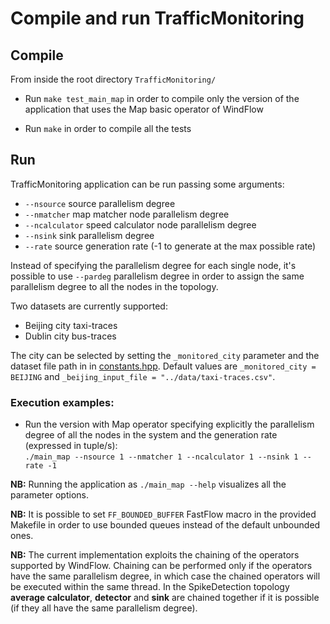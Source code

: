 # Compile and run TrafficMonitoring

## Compile
From inside the root directory `TrafficMonitoring/`

* Run `make test_main_map` in order to compile only the version of the application that uses the Map basic operator of WindFlow
<!--
* Run `make test_main_keyfarm` in order to compile only the version of the application that uses the Keyed Farm window-based operator of WindFlow
-->
* Run `make` in order to compile all the tests

## Run
TrafficMonitoring application can be run passing some arguments:<ul><li>`--nsource` source parallelism degree</li><li>`--nmatcher` map matcher node parallelism degree</li><li>`--ncalculator` speed calculator node parallelism degree</li><li>`--nsink` sink parallelism degree</li><li>`--rate` source generation rate (-1 to generate at the max possible rate)</li></ul> Instead of specifying the parallelism degree for each single node, it's possible to use `--pardeg` parallelism degree in order to assign the same parallelism degree to all the nodes in the topology.

Two datasets are currently supported:
* Beijing city taxi-traces
* Dublin city bus-traces

The city can be selected by setting the `_monitored_city` parameter and the dataset file path in in [constants.hpp](https://github.com/alefais/windflow-applications/blob/master/TrafficMonitoring/includes/util/constants.hpp). Default values are `_monitored_city = BEIJING` and `_beijing_input_file = "../data/taxi-traces.csv"`.

### Execution examples:
* Run the version with Map operator specifying explicitly the parallelism degree of all the nodes in the system and the generation rate (expressed in tuple/s): <br> `./main_map --nsource 1 --nmatcher 1 --ncalculator 1 --nsink 1 --rate -1`
<!--
* Run the version with Keyed Farm operator specifying the same parallelism degree for all the nodes in the system and the generation rate (expressed in tuple/s): <br> `./main_keyfarm --file ~/data/app/sd/sensors.dat --pardeg 2 --rate 1000000`
-->
<b>NB:</b> Running the application as `./main_map --help` <!-- or as `./main_keyfarm --help`--> visualizes all the parameter options.

<b>NB:</b> It is possible to set `FF_BOUNDED_BUFFER` FastFlow macro in the provided Makefile in order to use bounded queues instead of the default unbounded ones.

<b>NB:</b> The current implementation exploits the chaining of the operators supported by WindFlow. Chaining can be performed only if the operators have the same parallelism degree, in which case the chained operators will be executed within the same thread. In the SpikeDetection topology <strong>average calculator</strong>, <strong>detector</strong> and <strong>sink</strong> are chained together if it is possible (if they all have the same parallelism degree).